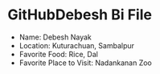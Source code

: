 # GitHubDebesh Bi File

- Name: Debesh Nayak
- Location: Kuturachuan, Sambalpur
- Favorite Food: Rice, Dal
- Favorite Place to Visit: Nadankanan Zoo
